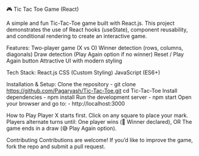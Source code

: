 🎮 Tic Tac Toe Game (React)

A simple and fun Tic-Tac-Toe game built with React.js.
This project demonstrates the use of React hooks (useState), component reusability, and conditional rendering to create an interactive game.

Features:
Two-player game (X vs O)
Winner detection (rows, columns, diagonals)
Draw detection (Play Again option if no winner)
Reset / Play Again button
Attractive UI with modern styling


Tech Stack:
React.js
CSS (Custom Styling)
JavaScript (ES6+)

Installation & Setup:
Clone the repository - git clone https://github.com/Pagaryash/Tic-Tac-Toe.git cd Tic-Tac-Toe
Install dependencies - npm install
Run the development server - npm start
Open your browser and go to: - http://localhost:3000

How to Play
Player X starts first.
Click on any square to place your mark.
Players alternate turns until:
One player wins (🎉 Winner declared), OR
The game ends in a draw (😅 Play Again option).

Contributing
Contributions are welcome!
If you’d like to improve the game, fork the repo and submit a pull request.